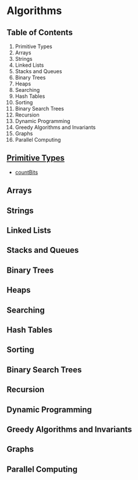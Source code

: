 # Algorithms

## Table of Contents
1. Primitive Types
2. Arrays
3. Strings
4. Linked Lists
5. Stacks and Queues
6. Binary Trees
7. Heaps
8. Searching
9. Hash Tables
10. Sorting
11. Binary Search Trees
12. Recursion
13. Dynamic Programming
14. Greedy Algorithms and Invariants
15. Graphs
16. Parallel Computing

## [Primitive Types](./Primitive%20Types)
* [countBits](./Primitive%20Types/CountBits.java)

## Arrays

## Strings

## Linked Lists

## Stacks and Queues

## Binary Trees

## Heaps

## Searching

## Hash Tables

## Sorting

## Binary Search Trees

## Recursion

## Dynamic Programming

## Greedy Algorithms and Invariants

## Graphs

## Parallel Computing
